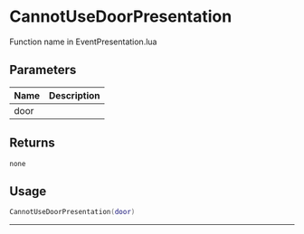 # CannotUseDoorPresentation

Function name in EventPresentation.lua

## Parameters

| Name | Description |
| ---- | ----------- |
| door |             |

## Returns

`none`

## Usage

```lua
CannotUseDoorPresentation(door)
```

---
